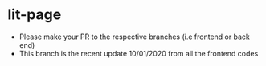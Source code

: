 # lit-page
- Please make your PR to the respective branches (i.e frontend or back end)
- This branch is the recent update 10/01/2020 from all the frontend codes
